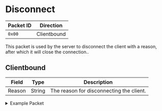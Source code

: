 # Disconnect
| Packet ID | Direction |
| --- | --- |
| `0x00` | Clientbound |

This packet is used by the server to disconnect the client with a reason, after which it will close the connection..

## Clientbound
| Field | Type | Description |
| --- | --- | --- |
| Reason | String | The reason for disconnecting the client. |

<details>
    <summary>Example Packet</summary>

| Field | Value |
| --- | --- |
| Reason | "The server is full!" |
</details>